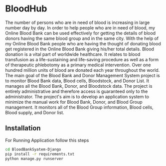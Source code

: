 
# BloodHub

The number of persons who are in need of blood is increasing in large number day by day. In order to 
help people who are in need of blood, my Online Blood Bank can be used effectively for getting the 
details of blood donors having the same blood group and in the same city. With the help of my Online 
Blood Bank people who are having the thought of donating blood get registered in the Online Blood 
Bank giving his/her total details. Blood donation is a vital part of worldwide healthcare. It relates to 
blood transfusion as a life-sustaining and life-saving procedure as well as a form of therapeutic 
phlebotomy as a primary medical intervention. Over one hundred million units of blood are donated 
each year throughout the world. The main goal of the Blood Bank and Donor Management System 
project is to monitor Blood Bank data, Blood cells, Bloodstock, and Donor List. It manages all the 
Blood Bank, Donor, and Bloodstock data. The project is entirely administrative and therefore 
access is guaranteed only to the administrator. The project's aim is to develop an application system 
to minimize the manual work for Blood Bank, Donor, and Blood Group management. It monitors 
all of the Blood Group information, Blood cells, Blood supply, and Donor list.




## Installation

For Running Application follow this steps 

```bash
cd BloodBankSyatem-Django
pip install -r requirements.txt
python manage.py runserver
```
    
